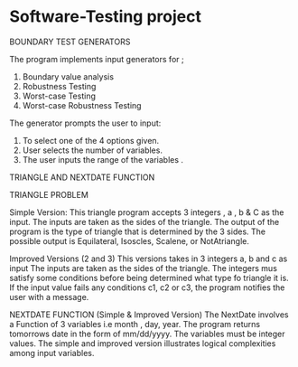 # Software-Testing project

BOUNDARY TEST GENERATORS

The program implements input generators for ;
1. Boundary value analysis
2. Robustness Testing
3. Worst-case Testing
4. Worst-case Robustness Testing

The generator prompts the user to  input:
1. To select one of the 4 options given.
2. User selects the number of  variables.
3. The user inputs the range of the variables .


TRIANGLE AND NEXTDATE FUNCTION

TRIANGLE PROBLEM

Simple Version:
This triangle program accepts 3 integers , a , b & C as the input. The inputs are
taken as the sides of the triangle.  The output of the program is the type of triangle
that is determined by the 3 sides. The possible output is Equilateral, Isoscles,
Scalene, or NotAtriangle.

Improved Versions (2 and 3)
This versions takes in 3 integers a, b and c as input The inputs are taken as the sides
of the triangle. The integers mus satisfy some conditions before being determined
what type fo triangle it is. If the input value fails any conditions c1, c2 or c3, 
the program notifies the user with a message.


NEXTDATE FUNCTION (Simple & Improved Version)
The NextDate involves a Function  of 3 variables i.e month , day, year. The program returns 
tomorrows date in the form of mm/dd/yyyy. The variables must be integer values.
The simple and improved version illustrates logical complexities among input variables.
